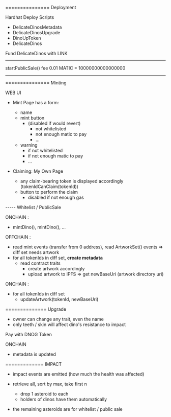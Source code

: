 =============== Deployment

Hardhat Deploy Scripts
  - DelicateDinosMetadata
  - DelicateDinosUpgrade
  - DinoUpToken
  - DelicateDinos

Fund DelicateDinos with LINK


----------
startPublicSale()
fee 0.01 MATIC = 10000000000000000

---------- 


=============== Minting

WEB UI
  - Mint Page has a form: 
    - name
    - mint button
      - (disabled if would revert)
        - not whitelisted
        - not enough matic to pay
        - ...
    - warning
      - if not whitelisted 
      - if not enough matic to pay
      - ...

  - Claiming: My Own Page 
    - any claim-bearing token is displayed accordingly (tokenIdCanClaim(tokenId))
    - button to perform the claim
      - disabled if not enough gas

----- Whitelist / PublicSale

ONCHAIN :
- mintDino(), mintDino(), ...

OFFCHAIN : 
- read mint events (transfer from 0 address), read ArtworkSet() events => diff set needs artwork
- for all tokenIds in diff set, **create metadata**
    - read contract traits
      - create artwork accordingly
      - upload artwork to IPFS => get newBaseUri (artwork directory uri)  

ONCHAIN : 
- for all tokenIds in diff set
  - updateArtwork(tokenId, newBaseUri)


============== Upgrade

- owner can change any trait, even the name
- only teeth / skin will affect dino's resistance to impact

Pay with DNOG Token

ONCHAIN
- metadata is updated


============= IMPACT

- impact events are emitted (how much the health was affected)

- retrieve all, sort by max, take first n
  - drop 1 asteroid to each
  - holders of dinos have them automatically

- the remaining asteroids are for whitelist / public sale